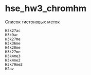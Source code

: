 # hse_hw3_chromhm

Список гистоновых меток

    H3k27ac
    H3k9ac
    H3k27me
    H3k36me
    H4k20me
    H3k27me
    H3k4me3
    H3k4me2
    H3k79me2
    H2az
